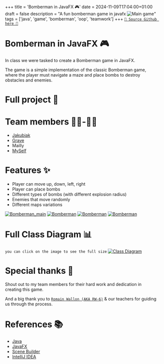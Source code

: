 +++
title = 'Bomberman in JavaFX 🎮'
date = 2024-11-09T17:04:00+01:00
draft = false
description = "A fun bomberman game in javafx ![Main game](/Portfolio/img/bomberman_main.png)"
tags = ['java', 'game', 'bomberman', 'oop', 'teamwork']
+++
[`🐙 Source Github here 🐙`]()

# Bomberman in JavaFX 🎮

In class we were tasked to create a Bomberman game in JavaFX.

The game is a simple implementation of the classic Bomberman game, where the player must navigate a maze and place bombs to destroy obstacles and enemies.



# Full project 📝

# Team members 👨‍💻-👩‍💻
- [Jakubiak](https://github.com/jakubiakfr)
- [Grave](https://github.com/emmagrave)
- Mailly
- [MySelf](https://github.com/RealColorDream)
# Features ✨

- Player can move up, down, left, right
- Player can place bombs
- Different types of bombs (with different explosion radius)
- Enemies that move randomly
- Different maps variations

[![Bomberman_main](/Portfolio/img/bomberman_main.png)](/Portfolio/img/bomberman_main.png)
[![Bomberman](/Portfolio/img/bomberman_explode.png)](/Portfolio/img/bomberman_explode.png)
[![Bomberman](/Portfolio/img/bomberman_bomb.png)](/Portfolio/img/bomberman_bomb.png)
[![Bomberman](/Portfolio/img/bomberman_turtle.png)](/Portfolio/img/bomberman_turtle.png)

# Full Class Diagram 📊
`you can click on the image to see the full size`
[![Class Diagram](/Portfolio/img/class_diagram.png)](/Portfolio/img/class_diagram.png)

# Special thanks 🙏
Shout out to my team members for their hard work and dedication in creating this game.

And a big thank you to [`Romain Wallon (AKA RW-6)`](https://www.cril.univ-artois.fr/~wallon/en/) & our teachers for guiding us through the process.

# References 📚
- [Java](https://www.java.com/)
- [JavaFX](https://openjfx.io/)
- [Scene Builder](https://gluonhq.com/products/scene-builder/)
- [IntelliJ IDEA](https://www.jetbrains.com/idea/)
